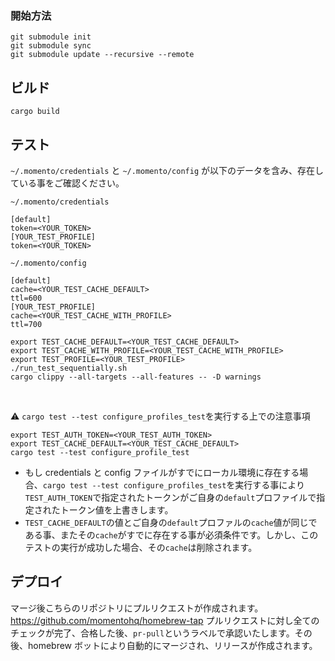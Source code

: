 ### 開始方法

```
git submodule init
git submodule sync
git submodule update --recursive --remote
```

## ビルド

```
cargo build
```

## テスト

`~/.momento/credentials` と `~/.momento/config` が以下のデータを含み、存在している事をご確認ください。

`~/.momento/credentials`

```
[default]
token=<YOUR_TOKEN>
[YOUR_TEST_PROFILE]
token=<YOUR_TOKEN>
```

`~/.momento/config`

```
[default]
cache=<YOUR_TEST_CACHE_DEFAULT>
ttl=600
[YOUR_TEST_PROFILE]
cache=<YOUR_TEST_CACHE_WITH_PROFILE>
ttl=700
```

```
export TEST_CACHE_DEFAULT=<YOUR_TEST_CACHE_DEFAULT>
export TEST_CACHE_WITH_PROFILE=<YOUR_TEST_CACHE_WITH_PROFILE>
export TEST_PROFILE=<YOUR_TEST_PROFILE>
./run_test_sequentially.sh
cargo clippy --all-targets --all-features -- -D warnings
```

<br>

:warning: `cargo test --test configure_profiles_test`を実行する上での注意事項

```
export TEST_AUTH_TOKEN=<YOUR_TEST_AUTH_TOKEN>
export TEST_CACHE_DEFAULT=<YOUR_TEST_CACHE_DEFAULT>
cargo test --test configure_profile_test
```

- もし credentials と config ファイルがすでにローカル環境に存在する場合、`cargo test --test configure_profiles_test`を実行する事により`TEST_AUTH_TOKEN`で指定されたトークンがご自身の`default`プロファイルで指定されたトークン値を上書きします。
- `TEST_CACHE_DEFAULT`の値とご自身の`default`プロファルの`cache`値が同じである事、またその`cache`がすでに存在する事が必須条件です。しかし、このテストの実行が成功した場合、その`cache`は削除されます。

## デプロイ

マージ後こちらのリポジトリにプルリクエストが作成されます。https://github.com/momentohq/homebrew-tap
プルリクエストに対し全てのチェックが完了、合格した後、`pr-pull`というラベルで承認いたします。その後、homebrew ボットにより自動的にマージされ、リリースが作成されます。
